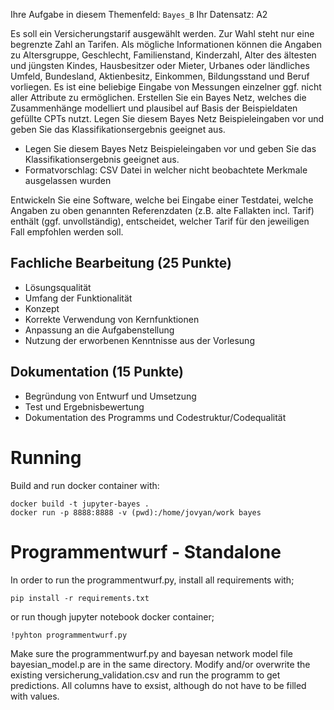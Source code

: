 Ihre Aufgabe in diesem Themenfeld: `Bayes_B`
Ihr Datensatz: A2

Es soll ein Versicherungstarif ausgewählt werden. Zur Wahl steht nur eine
begrenzte Zahl an Tarifen. Als mögliche Informationen können die Angaben zu
Altersgruppe,  Geschlecht,  Familienstand,  Kinderzahl,  Alter  des  ältesten
und jüngsten Kindes, Hausbesitzer oder Mieter, Urbanes oder ländliches Umfeld,
Bundesland, Aktienbesitz, Einkommen, Bildungsstand und Beruf vorliegen. Es ist
eine beliebige Eingabe von Messungen einzelner ggf. nicht aller Attribute zu
ermöglichen. Erstellen Sie ein Bayes Netz, welches die Zusammenhänge
modelliert und plausibel auf Basis der Beispieldaten gefüllte CPTs nutzt. Legen
Sie diesem Bayes Netz Beispieleingaben vor und geben Sie das
Klassifikationsergebnis geeignet aus.

- Legen Sie diesem Bayes Netz Beispieleingaben vor und geben Sie das Klassifikationsergebnis geeignet aus.
- Formatvorschlag: CSV Datei in welcher nicht beobachtete Merkmale ausgelassen wurden

Entwickeln  Sie eine  Software, welche bei  Eingabe einer Testdatei, welche
Angaben zu oben genannten Referenzdaten (z.B. alte Fallakten incl. Tarif)
enthält  (ggf. unvollständig), entscheidet, welcher Tarif für den jeweiligen
Fall empfohlen werden soll. 

## Fachliche Bearbeitung (25 Punkte)
- Lösungsqualität
- Umfang der Funktionalität
- Konzept
- Korrekte Verwendung von Kernfunktionen
- Anpassung an die Aufgabenstellung
- Nutzung der erworbenen Kenntnisse aus der Vorlesung

## Dokumentation (15 Punkte)
- Begründung von Entwurf und Umsetzung
- Test und Ergebnisbewertung
- Dokumentation des Programms und Codestruktur/Codequalität

# Running
Build and run docker container with:

```
docker build -t jupyter-bayes .
docker run -p 8888:8888 -v (pwd):/home/jovyan/work bayes
```

# Programmentwurf - Standalone
In order to run the programmentwurf.py, install all requirements with;

```
pip install -r requirements.txt
```
or run though jupyter notebook docker container;

```
!pyhton programmentwurf.py
```

Make sure the programmentwurf.py and bayesan network model file bayesian_model.p are in the same directory.
Modify and/or overwrite the existing versicherung_validation.csv and run the programm to get predictions.
All columns have to exsist, although do not have to be filled with values.
